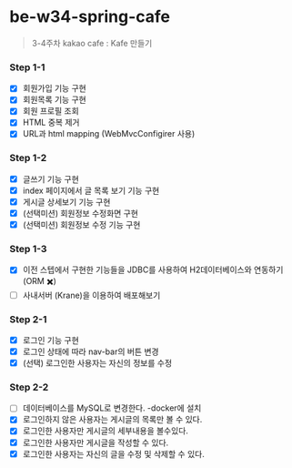 # be-w34-spring-cafe
> 3-4주차 kakao cafe : Kafe 만들기

### Step 1-1
- [X] 회원가입 기능 구현
- [X] 회원목록 기능 구현
- [X] 회원 프로필 조회
- [X] HTML 중복 제거
- [X] URL과 html mapping (WebMvcConfigirer 사용)

### Step 1-2
- [X] 글쓰기 기능 구현
- [X] index 페이지에서 글 목록 보기 기능 구현
- [X] 게시글 상세보기 기능 구현
- [X] (선택미션) 회원정보 수정화면 구현
- [X] (선택미션) 회원정보 수정 기능 구현

### Step 1-3
- [X] 이전 스텝에서 구현한 기능들을 JDBC를 사용하여 H2데이터베이스와 연동하기(ORM ✖️)
- [ ] 사내서버 (Krane)을 이용하여 배포해보기

### Step 2-1
- [X] 로그인 기능 구현
- [X] 로그인 상태에 따라 nav-bar의 버튼 변경
- [X] (선택) 로그인한 사용자는 자신의 정보를 수정

### Step 2-2
- [ ] 데이터베이스를 MySQL로 변경한다. -docker에 설치
- [X] 로그인하지 않은 사용자는 게시글의 목록만 볼 수 있다.
- [X] 로그인한 사용자만 게시글의 세부내용을 볼수있다.
- [X] 로그인한 사용자만 게시글을 작성할 수 있다.
- [X] 로그인한 사용자는 자신의 글을 수정 및 삭제할 수 있다.